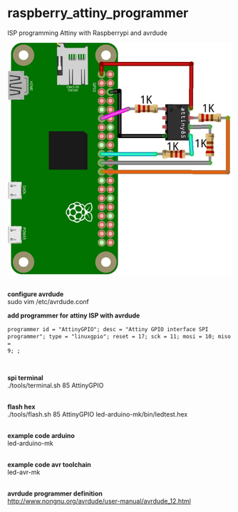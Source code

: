# raspberry_attiny_programmer

ISP programming Attiny with Raspberrypi and avrdude<br>

![alt tag](https://github.com/kashimAstro/raspberry_attiny_programmer/blob/master/gpio-attiny85.jpg)

<br>
<b>configure avrdude</b><br>
sudo vim /etc/avrdude.conf 

<b>add programmer for attiny ISP with avrdude</b><br>
<code><pre>
programmer
  id    = "AttinyGPIO";
  desc  = "Attiny GPIO interface SPI programmer";
  type  = "linuxgpio";
  reset = 17;
  sck   = 11;
  mosi  = 10;
  miso  = 9;
;
</pre></code><br>

<b>spi terminal</b> <br>
./tools/terminal.sh 85 AttinyGPIO<br><br>

<b>flash hex</b><br>
./tools/flash.sh 85 AttinyGPIO led-arduino-mk/bin/ledtest.hex<br><br>

<b>example code arduino</b><br>
led-arduino-mk<br><br>

<b>example code avr toolchain</b><br>
led-avr-mk<br><br>

<b>avrdude programmer definition</b><br>
http://www.nongnu.org/avrdude/user-manual/avrdude_12.html
